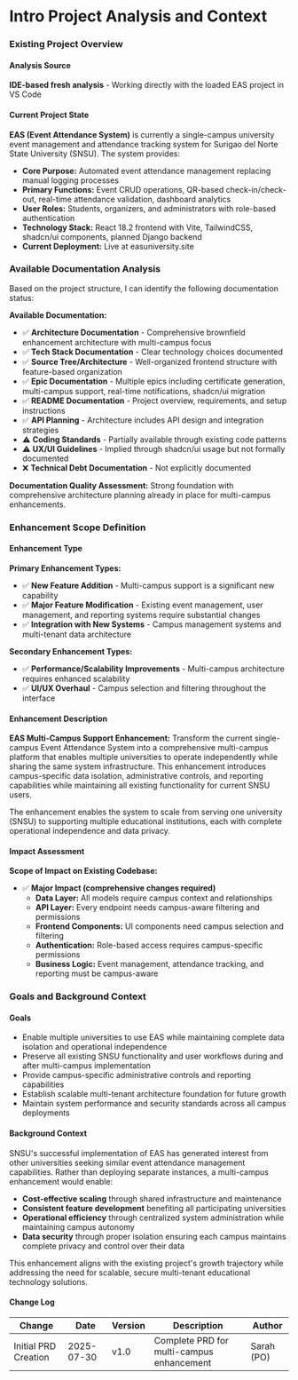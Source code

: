 # Intro Project Analysis and Context

### Existing Project Overview

#### Analysis Source
**IDE-based fresh analysis** - Working directly with the loaded EAS project in VS Code

#### Current Project State
**EAS (Event Attendance System)** is currently a single-campus university event management and attendance tracking system for Surigao del Norte State University (SNSU). The system provides:

- **Core Purpose:** Automated event attendance management replacing manual logging processes
- **Primary Functions:** Event CRUD operations, QR-based check-in/check-out, real-time attendance validation, dashboard analytics
- **User Roles:** Students, organizers, and administrators with role-based authentication
- **Technology Stack:** React 18.2 frontend with Vite, TailwindCSS, shadcn/ui components, planned Django backend
- **Current Deployment:** Live at easuniversity.site

### Available Documentation Analysis

Based on the project structure, I can identify the following documentation status:

**Available Documentation:**
- ✅ **Architecture Documentation** - Comprehensive brownfield enhancement architecture with multi-campus focus
- ✅ **Tech Stack Documentation** - Clear technology choices documented
- ✅ **Source Tree/Architecture** - Well-organized frontend structure with feature-based organization
- ✅ **Epic Documentation** - Multiple epics including certificate generation, multi-campus support, real-time notifications, shadcn/ui migration
- ✅ **README Documentation** - Project overview, requirements, and setup instructions
- ✅ **API Planning** - Architecture includes API design and integration strategies
- ⚠️ **Coding Standards** - Partially available through existing code patterns
- ⚠️ **UX/UI Guidelines** - Implied through shadcn/ui usage but not formally documented
- ❌ **Technical Debt Documentation** - Not explicitly documented

**Documentation Quality Assessment:** Strong foundation with comprehensive architecture planning already in place for multi-campus enhancements.

### Enhancement Scope Definition

#### Enhancement Type
**Primary Enhancement Types:**
- ✅ **New Feature Addition** - Multi-campus support is a significant new capability
- ✅ **Major Feature Modification** - Existing event management, user management, and reporting systems require substantial changes
- ✅ **Integration with New Systems** - Campus management systems and multi-tenant data architecture

**Secondary Enhancement Types:**
- ✅ **Performance/Scalability Improvements** - Multi-campus architecture requires enhanced scalability
- ✅ **UI/UX Overhaul** - Campus selection and filtering throughout the interface

#### Enhancement Description

**EAS Multi-Campus Support Enhancement:** Transform the current single-campus Event Attendance System into a comprehensive multi-campus platform that enables multiple universities to operate independently while sharing the same system infrastructure. This enhancement introduces campus-specific data isolation, administrative controls, and reporting capabilities while maintaining all existing functionality for current SNSU users.

The enhancement enables the system to scale from serving one university (SNSU) to supporting multiple educational institutions, each with complete operational independence and data privacy.

#### Impact Assessment

**Scope of Impact on Existing Codebase:**

- ✅ **Major Impact (comprehensive changes required)**
  - **Data Layer:** All models require campus context and relationships
  - **API Layer:** Every endpoint needs campus-aware filtering and permissions
  - **Frontend Components:** UI components need campus selection and filtering
  - **Authentication:** Role-based access requires campus-specific permissions
  - **Business Logic:** Event management, attendance tracking, and reporting must be campus-aware

### Goals and Background Context

#### Goals
- Enable multiple universities to use EAS while maintaining complete data isolation and operational independence
- Preserve all existing SNSU functionality and user workflows during and after multi-campus implementation
- Provide campus-specific administrative controls and reporting capabilities
- Establish scalable multi-tenant architecture foundation for future growth
- Maintain system performance and security standards across all campus deployments

#### Background Context

SNSU's successful implementation of EAS has generated interest from other universities seeking similar event attendance management capabilities. Rather than deploying separate instances, a multi-campus enhancement would enable:

- **Cost-effective scaling** through shared infrastructure and maintenance
- **Consistent feature development** benefiting all participating universities
- **Operational efficiency** through centralized system administration while maintaining campus autonomy
- **Data security** through proper isolation ensuring each campus maintains complete privacy and control over their data

This enhancement aligns with the existing project's growth trajectory while addressing the need for scalable, secure multi-tenant educational technology solutions.

#### Change Log

| Change | Date | Version | Description | Author |
|--------|------|---------|-------------|---------|
| Initial PRD Creation | 2025-07-30 | v1.0 | Complete PRD for multi-campus enhancement | Sarah (PO) |

